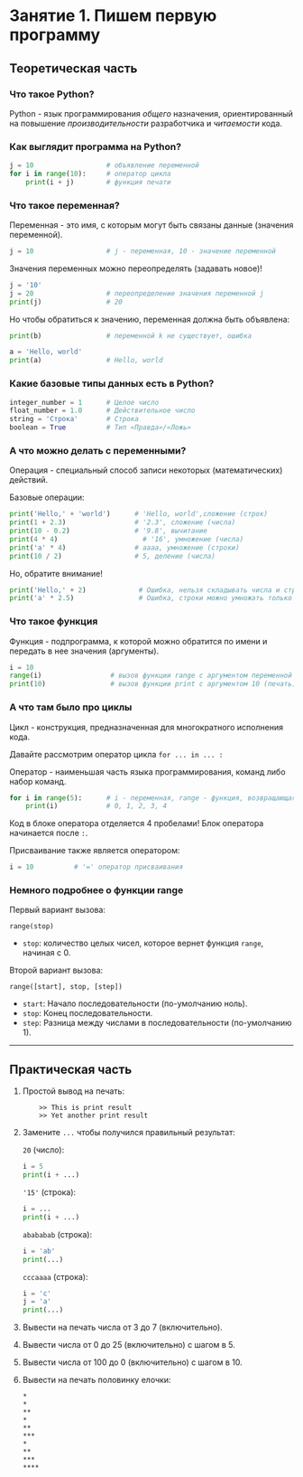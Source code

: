 # Занятие 1. Пишем первую программу

## Теоретическая часть

### Что такое Python?

Python - язык программирования _общего_ назначения, ориентированный на повышение _производительности_ разработчика и _читаемости_ кода.

### Как выглядит программа на Python?

```Python
j = 10                  # объявление переменной
for i in range(10):     # оператор цикла
    print(i + j)        # функция печати
```

### Что такое переменная?

Переменная - это имя, с которым могут быть связаны данные (значения переменной).

```Python
j = 10                  # j - переменная, 10 - значение переменной
```

Значения переменных можно переопределять (задавать новое)!

```Python
j = '10'
j = 20                  # переопределение значения переменной j
print(j)                # 20
```

Но чтобы обратиться к значению, переменная должна быть объявлена:

```Python
print(b)                # переменной k не существует, ошибка
```

```Python
a = 'Hello, world'
print(a)                # Hello, world
```

### Какие базовые типы данных есть в Python?

```Python
integer_number = 1      # Целое число
float_number = 1.0      # Действительное число
string = 'Строка'       # Строка
boolean = True          # Тип «Правда»/«Ложь»
```

### А что можно делать с переменными?

Операция - специальный способ записи некоторых (математических) действий.

Базовые операции:

```Python
print('Hello,' + 'world')      # 'Hello, world',сложение (строк)
print(1 + 2.3)                 # '2.3', сложение (числа)
print(10 - 0.2)                # '9.8', вычитание
print(4 * 4)                     # '16', умножение (числа)
print('a' * 4)                 # aaaa, умножение (строки)
print(10 / 2)                  # 5, деление (числа)
```

Но, обратите внимание!

```Python
print('Hello,' + 2)             # Ошибка, нельзя складывать числа и строки
print('a' * 2.5)                # Ошибка, строки можно умножать только на целые числа
```

### Что такое функция

Функция - подпрограмма, к которой можно обратится по имени и передать в нее значения (аргументы).

```Python
i = 10
range(i)                 # вызов функции range с аргументом переменной i
print(10)                # вызов функции print c аргументом 10 (печать)
```

### А что там было про циклы

Цикл - конструкция, предназначенная для многократного исполнения кода.

Давайте рассмотрим оператор цикла `for ... in ... :`

Оператор - наименьшая часть языка программирования, команд либо набор команд.

```Python
for i in range(5):      # i - переменная, range - функция, возвращающая значения для i
    print(i)            # 0, 1, 2, 3, 4
```

Код в блоке оператора отделяется 4 пробелами! Блок оператора начинается после `:`.

Присваивание также является оператором:
```Python
i = 10          # '=' оператор присваивания
```

### Немного подробнее о функции **range**

Первый вариант вызова:

`range(stop)`

* `stop`: количество целых чисел, которое вернет функция `range`, начиная с 0.

Второй вариант вызова:

`range([start], stop, [step])`

* `start`: Начало последовательности (по-умолчанию ноль).
* `stop`: Конец последовательности.
* `step`: Разница между числами в последовательности (по-умолчанию 1).

***

## Практическая часть

1. Простой вывод на печать:

    ```Text
        >> This is print result
        >> Yet another print result
    ```

1. Замените `...` чтобы получился правильный результат:

    `20` (число):

    ```Python
    i = 5
    print(i + ...)
    ```

    `'15'` (строка):
    ```Python
    i = ...
    print(i + ...)
    ```

    `abababab` (строка):
    ```Python
    i = 'ab'
    print(...)
    ```

    `cccaaaa` (строка):

    ```Python
    i = 'c'
    j = 'a'
    print(...)
    ```

1. Вывести на печать числа от 3 до 7 (включительно).

1. Вывести числа от 0 до 25 (включительно) с шагом в 5.

1. Вывести числа от 100 до 0 (включительно) с шагом в 10.

1. Вывести на печать половинку елочки:

    ```Text
    *
    *
    **
    *
    **
    ***
    *
    **
    ***
    ****
    ```
